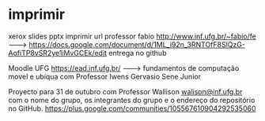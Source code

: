 # imprimir
xerox slides pptx imprimir
url professor fabio http://www.inf.ufg.br/~fabio/fe
---> https://docs.google.com/document/d/1ML_i92n_3RNTOfF8SlQzG-AofiTP8vSR2ye1iMvGCEk/edit
entrega no github

Moodle UFG https://ead.inf.ufg.br/
---> fundamentos de computação movel e ubíqua com Professor Iwens Gervasio Sene Junior

Proyecto para 31 de outubro com Professor Wallison
 walison@inf.ufg.br  com o nome do grupo, os integrantes do grupo e o endereço do repositório no GitHub.
 https://plus.google.com/communities/105567610904292535060
